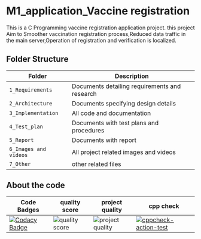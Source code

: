 # M1_application_Vaccine registration
This is a C Programming vaccine registration application project. this project  Aim to Smoother vaccination registration process,Reduced data traffic in the main server,Operation of registration and verification is localized.

## Folder Structure
|Folder             | Description |
|-------------------| -----------------------------------------|
| `1_Requirements`   | Documents detailing requirements and research|
| `2_Architecture`         | Documents specifying design details|
| `3_Implementation` | All code and documentation|
| `4_Test_plan`      | Documents with test plans and procedures|
| `5_Report`| Documents with report|
| `6_Images and videos`|All project related images and videos|
| `7_Other`| other related files|


## About the code
  | Code Badges  |    quality score  |   project quality | cpp check|
 |--|--|--|--|
 | [![Codacy Badge](https://app.codacy.com/project/badge/Grade/6d21b22934e04538b8cc874aae377644)](https://www.codacy.com/gh/premalathabt/M1_application_Vaccineregist/dashboard?utm_source=github.com&amp;utm_medium=referral&amp;utm_content=premalathabt/M1_application_Vaccineregist&amp;utm_campaign=Badge_Grade)| ![quality score](https://api.codiga.io/project/29962/score/svg)|![project quality](https://api.codiga.io/project/29962/status/svg) | [![cppcheck-action-test](https://github.com/premalathabt/M1_application_Vaccineregist/actions/workflows/Cppcheck.yml/badge.svg)](https://github.com/premalathabt/M1_application_Vaccineregist/actions/workflows/Cppcheck.yml) |
 
